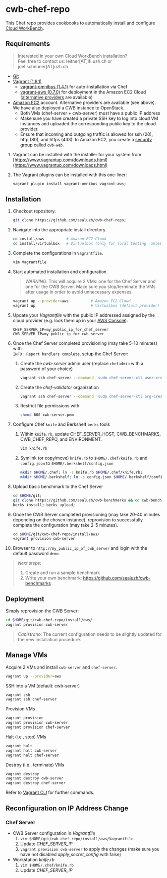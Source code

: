 # cwb-chef-repo

This Chef repo provides cookbooks to automatically install and configure
[Cloud WorkBench](https://github.com/sealuzh/cloud-workbench).

## Requirements

> Interested in your own Cloud WorkBench installation?<br>
> Feel free to contact us: leitner[AT]ifi.uzh.ch or joel.scheuner[AT]uzh.ch

* [Git](http://git-scm.com/)
* [Vagrant (1.8.1)](https://www.vagrantup.com/downloads.html)
    * [vagrant-omnibus (1.4.1)](https://github.com/chef/vagrant-omnibus) for auto-installation via Chef
    * [vagrant-aws (0.7.0)](https://github.com/mitchellh/vagrant-aws) for deployment in the Amazon EC2 Cloud
      ([alternative providers](https://github.com/mitchellh/vagrant/wiki/Available-Vagrant-Plugins#providers) are available)
* [Amazon EC2](https://aws.amazon.com/ec2/) account. Alternative providers are available (see above).
  We have also deployed a CWB instance to OpenStack.
    * Both VMs (chef-server + cwb-server) must have a public IP address
    * Make sure you have created a private SSH key to log into cloud VM instances and uploaded the corresponding public key to the cloud provider.
    * Ensure that incoming and outgoing traffic is allowed for ssh (20), http (80), and https (433).
      In Amazon EC2, you create a [security group](http://docs.aws.amazon.com/AWSEC2/latest/UserGuide/using-network-security.html)
      called `cwb-web`.

1. Vagrant can be installed with the installer for your system from [https://www.vagrantup.com/downloads.html](https://www.vagrantup.com/downloads.html)
2. The Vagrant plugins can be installed with this one-liner:

    ```bash
    vagrant plugin install vagrant-omnibus vagrant-aws;
    ```

## Installation
1. Checkout repository.

    ```bash
    git clone https://github.com/sealuzh/cwb-chef-repo;
    ```

2. Navigate into the appropriate install directory.

    ```bash
    cd install/aws          # Amazon EC2 Cloud
    cd install/virtualbox   # Virtualbox (only for local testing, unless you have public IPs)
    ```

3. Complete the configurations in `Vagrantfile`.

    ```bash
    vim Vagrantfile
    ```

4. Start automated installation and configuration.

    > *WARNING*: This will acquire 2 VMs: one for the Chef Server and one for the CWB Server.
    > Make sure you stop/terminate the VMs after usage in order to avoid unnecessary expenses.

    ```bash
    vagrant up --provider=aws          # Amazon EC2 Cloud
    vagrant up                         # Virtualbox (default provider)
    ```

5. Update your *Vagrantfile* with the public IP addressed assigned by the cloud provider
   (e.g. look them up in your [AWS Console](https://aws.amazon.com/console/)).

    ```
    CHEF_SERVER_IP=my_public_ip_for_chef_server
    CWB_SERVER_IP=my_public_ip_for_cwb_server
    ```

6. Once the Chef Server completed provisioning (may take 5-10 minutes) with<br>
   `INFO: Report handlers complete`, setup the Chef Server:

    1. Create the *cwb-server* admin user (replace `chefadmin` with a password of your choice)

        ```bash
        vagrant ssh chef-server --command 'sudo chef-server-ctl user-create cwb-server CWB Server cwb@server.com chefadmin' > cwb-server.pem
        ```

    2. Create the *chef-validator* organization

        ```bash
        vagrant ssh chef-server --command 'sudo chef-server-ctl org-create chef "CWB Chef" --association cwb-server' > chef-validator.pem
        ```

    3. Restrict file permissions with

        ```bash
        chmod 600 cwb-server.pem
        ```

7. Configure Chef `knife` and Berkshelf `berks` tools
    1. Within `knife.rb`, update CHEF_SERVER_HOST, CWB_BENCHMARKS, CWB_CHEF_REPO, and ENVIRONMENT.

        ```bash
        vim knife.rb
        ```

    2. Symlink (or copy/move) `knife.rb` to `$HOME/.chef/knife.rb` and `config.json` to `$HOME/.berkshelf/config.json`

        ```bash
        mkdir $HOME/.chef; ln -s knife.rb $HOME/.chef/knife.rb;
        mkdir $HOME/.berkshelf; ln -s config.json $HOME/.berkshelf/config.json;
        ```

8. Upload basic benchmark to the Chef Server

    ```bash
    cd $HOME/git;
    git clone https://github.com/sealuzh/cwb-benchmarks && cd cwb-benchmarks/cli-benchmark;
    berks install; berks upload;
    ```

9. Once the CWB Server completed provisioning (may take 20-40 minutes
   depending on the chosen instance), reprovision to successfully complete the
   configuration (may take 2-5 minutes).

    ```bash
    cd $HOME/git/cwb-chef-repo/install/aws/
    vagrant provision cwb-server
    ```

10. Browser to `http://my_public_ip_of_cwb_server` and login with the default password `demo`

> *Next steps:*
> 1) Create and run a sample benchmark
> 2) Write your own benchmark: https://github.com/sealuzh/cwb-benchmarks


## Deployment

Simply reprovision the CWB Server:

```bash
cd $HOME/git/cwb-chef-repo/install/aws/
vagrant provision cwb-server
```

> *Capistrano:* The current configuration needs to be slightly updated
>               for the new installation procedure.

## Manage VMs

Acquire 2 VMs and install `cwb-server` and `chef-server`.

```bash
vagrant up --provider=aws
```

SSH into a VM (default: cwb-server)

```bash
vagrant ssh
vagrant ssh chef-server
```

Provision VMs

```bash
vagrant provision
vagrant provision cwb-server
vagrant provision chef-server
```

Halt (i.e., stop) VMs

```bash
vagrant halt
vagrant halt cwb-server
vagrant halt chef-server
```

Destroy (i.e., terminate) VMs

```bash
vagrant destroy
vagrant destroy cwb-server
vagrant destroy chef-server
```

Refer to [Vagrant CLI](https://www.vagrantup.com/docs/cli/index.html) for further commands.

## Reconfiguration on IP Address Change

### Chef Server

* CWB Server configuration in *Vagrantfile*
    1. `vim $HOME/git/cwb-chef-repo/install/aws/Vagrantfile`
    2. Update *CHEF_SERVER_IP*
    3. `vagrant provision cwb-server` to apply the changes
       (make sure you have not disabled *apply_secret_config* with false)
* Workstation *knife.rb*
    1. `vim $HOME/.chef/knife.rb`
    2. Update *CHEF_SERVER_IP*

